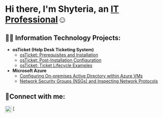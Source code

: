 <h1>Hi there, I'm Shyteria, an <a href="https://linkedin.com/in/shyteriaj">IT Professional</a>☺</h1>

<h2>👨‍💻 Information Technology Projects:</h2>

- <b>osTicket (Help Desk Ticketing System)</b>
  - [osTicket: Prerequisites and Installation](https://github.com/shyteriaj/osticket-prereqs)
  - [osTicket: Post-Installation Configuration](https://github.com/shyteriaj/post-install-config)
  - [osTicket: Ticket Lifecycle Examples](https://github.com/shyteriaj/ticket-lifecycle)
- <b>Microsoft Azure</b>
  - [Configuring On-premises Active Directory within Azure VMs](https://github.com/shyteriaj/configure-ad)
  - [Network Security Groups (NSGs) and Inspecting Network Protocols](https://github.com/shyteriaj/azure-network-protocols)

<h2>🤳Connect with me:</h2>
[<img align="left" alt="Josh | LinkedIn" width="22px" src="https://cdn.jsdelivr.net/npm/simple-icons@v3/icons/linkedin.svg" /
[linkedin]: https://linkedin.com/in/shyteriaj
